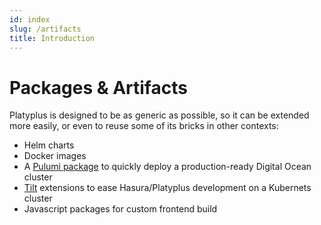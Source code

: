 ```yaml
---
id: index
slug: /artifacts
title: Introduction
---
```


# Packages & Artifacts

Platyplus is designed to be as generic as possible, so it can be extended more easily, or even to reuse some of its bricks in other contexts:

- Helm charts
- Docker images
- A [Pulumi package](artifacts/pulumi) to quickly deploy a production-ready Digital Ocean cluster
- <a href="https://tilt.dev/" target="_blank">Tilt</a> extensions to ease Hasura/Platyplus development on a Kubernets cluster
- Javascript packages for custom frontend build
